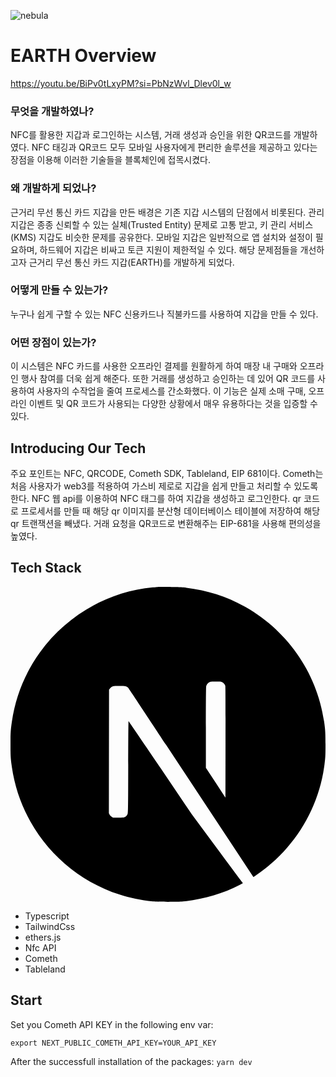 ![nebula](https://github.com/ETHGlobal-Online-ChainWave/Nebula/assets/59263564/0d16fbd6-351b-4f98-8144-02c1dc33b6a1)

# EARTH Overview
https://youtu.be/BiPv0tLxyPM?si=PbNzWvl_Dlev0l_w

### 무엇을 개발하였나?
NFC를 활용한 지갑과 로그인하는 시스템, 거래 생성과 승인을 위한 QR코드를 개발하였다. NFC 태깅과 QR코드 모두 모바일 사용자에게 편리한 솔루션을 제공하고 있다는 장점을 이용해 이러한 기술들을 블록체인에 접목시켰다.

### 왜 개발하게 되었나?
근거리 무선 통신 카드 지갑을 만든 배경은 기존 지갑 시스템의 단점에서 비롯된다. 관리 지갑은 종종 신뢰할 수 있는 실체(Trusted Entity) 문제로 고통 받고, 키 관리 서비스(KMS) 지갑도 비슷한 문제를 공유한다. 모바일 지갑은 일반적으로 앱 설치와 설정이 필요하며, 하드웨어 지갑은 비싸고 토큰 지원이 제한적일 수 있다. 해당 문제점들을 개선하고자 근거리 무선 통신 카드 지갑(EARTH)를 개발하게 되었다.

### 어떻게 만들 수 있는가?
누구나 쉽게 구할 수 있는 NFC 신용카드나 직불카드를 사용하여 지갑을 만들 수 있다. 

### 어떤 장점이 있는가?
이 시스템은 NFC 카드를 사용한 오프라인 결제를 원활하게 하여 매장 내 구매와 오프라인 행사 참여를 더욱 쉽게 해준다. 또한 거래를 생성하고 승인하는 데 있어 QR 코드를 사용하여 사용자의 수작업을 줄여 프로세스를 간소화했다. 이 기능은 실제 소매 구매, 오프라인 이벤트 및 QR 코드가 사용되는 다양한 상황에서 매우 유용하다는 것을 입증할 수 있다.

## Introducing Our Tech
주요 포인트는 NFC, QRCODE, Cometh SDK, Tableland, EIP 681이다.
Cometh는 처음 사용자가 web3를 적용하여 가스비 제로로 지갑을 쉽게 만들고 처리할 수 있도록 한다.
NFC 웹 api를 이용하여 NFC 태그를 하여 지갑을 생성하고 로그인한다.
qr 코드로 프로세서를 만들 때 해당 qr 이미지를 분산형 데이터베이스 테이블에 저장하여 해당 qr 트랜잭션을 빼냈다.
거래 요청을 QR코드로 변환해주는 EIP-681을 사용해 편의성을 높였다.

## Tech Stack
<svg role="img" viewBox="0 0 24 24" xmlns="http://www.w3.org/2000/svg"><title>Next.js</title><path d="M11.5725 0c-.1763 0-.3098.0013-.3584.0067-.0516.0053-.2159.021-.3636.0328-3.4088.3073-6.6017 2.1463-8.624 4.9728C1.1004 6.584.3802 8.3666.1082 10.255c-.0962.659-.108.8537-.108 1.7474s.012 1.0884.108 1.7476c.652 4.506 3.8591 8.2919 8.2087 9.6945.7789.2511 1.6.4223 2.5337.5255.3636.04 1.9354.04 2.299 0 1.6117-.1783 2.9772-.577 4.3237-1.2643.2065-.1056.2464-.1337.2183-.1573-.0188-.0139-.8987-1.1938-1.9543-2.62l-1.919-2.592-2.4047-3.5583c-1.3231-1.9564-2.4117-3.556-2.4211-3.556-.0094-.0026-.0187 1.5787-.0235 3.509-.0067 3.3802-.0093 3.5162-.0516 3.596-.061.115-.108.1618-.2064.2134-.075.0374-.1408.0445-.495.0445h-.406l-.1078-.068a.4383.4383 0 01-.1572-.1712l-.0493-.1056.0053-4.703.0067-4.7054.0726-.0915c.0376-.0493.1174-.1125.1736-.143.0962-.047.1338-.0517.5396-.0517.4787 0 .5584.0187.6827.1547.0353.0377 1.3373 1.9987 2.895 4.3608a10760.433 10760.433 0 004.7344 7.1706l1.9002 2.8782.096-.0633c.8518-.5536 1.7525-1.3418 2.4657-2.1627 1.5179-1.7429 2.4963-3.868 2.8247-6.134.0961-.6591.1078-.854.1078-1.7475 0-.8937-.012-1.0884-.1078-1.7476-.6522-4.506-3.8592-8.2919-8.2087-9.6945-.7672-.2487-1.5836-.42-2.4985-.5232-.169-.0176-1.0835-.0366-1.6123-.037zm4.0685 7.217c.3473 0 .4082.0053.4857.047.1127.0562.204.1642.237.2767.0186.061.0234 1.3653.0186 4.3044l-.0067 4.2175-.7436-1.14-.7461-1.14v-3.066c0-1.982.0093-3.0963.0234-3.1502.0375-.1313.1196-.2346.2323-.2955.0961-.0494.1313-.054.4997-.054z"/></svg>
- Typescript
- TailwindCss
- ethers.js
- Nfc API
- Cometh
- Tableland


## Start

Set you Cometh API KEY in the following env var:

```
export NEXT_PUBLIC_COMETH_API_KEY=YOUR_API_KEY
```

After the successfull installation of the packages: `yarn dev`
